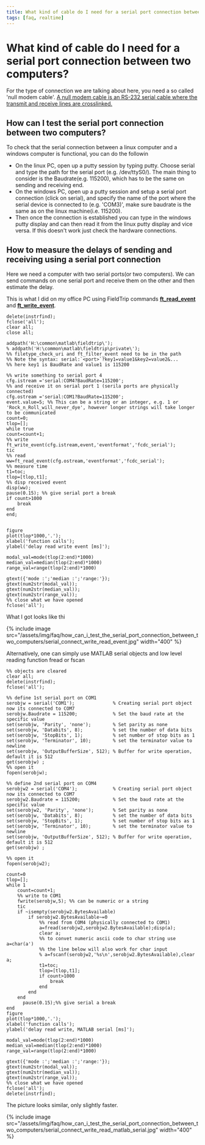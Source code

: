 ```yaml
---
title: What kind of cable do I need for a serial port connection between two computers?
tags: [faq, realtime]
---
```


# What kind of cable do I need for a serial port connection between two computers?

For the type of connection we are talking about here, you need a so called 'null modem cable'. [A null modem cable is an RS-232 serial cable where the transmit and receive lines are crosslinked.](http://en.wikipedia.org/wiki/Null_modem)

## How can I test the serial port connection between two computers?

To check that the serial connection between a linux computer and a windows computer is functional, you can do the followin

*  On the linux PC, open up a putty session by typing putty. Choose serial and type the path for the serial port (e.g. /dev/ttyS0/). The main thing to consider is the Baudrate(e.g. 115200), which has to be the same on sending and receiving end.
*  On the windows PC, open up a putty session and setup a serial port connection (click on serial), and specify the name of the port where the serial device is connected to (e.g. 'COM3)', make sure baudrate is the same as on the linux machine(i.e. 115200).
*  Then once the connection is established you can type in the windows putty display and can then read it from the linux putty display and vice versa. If this doesn't work just check the hardware connections.

## How to measure the delays of sending and receiving using a serial port connection

Here we need a computer with two serial ports(or two computers). We can send commands on one serial port and receive them on the other and then estimate the delay.

This is what I did on my office PC using FieldTrip commands **[ft_read_event](/reference/ft_read_event)** and **[ft_write_event](/reference/ft_write_event)**.

	delete(instrfind);
	fclose('all');
	clear all;
	close all;

	addpath('H:\common\matlab\fieldtrip\');
	% addpath('H:\common\matlab\fieldtrip\private\');
	%% filetype_check_uri and ft_filter_event need to be in the path
	%% Note the syntax: serial:`<port>`?key1=value1&key2=value2&...
	%% here key1 is BaudRate and value1 is 115200

	%% write something to serial port 4
	cfg.istream ='serial:COM4?BaudRate=115200';
	%% and receive it on serial port 1 (serila ports are physically connected)
	cfg.ostream ='serial:COM1?BaudRate=115200';
	event.value=5; %% This can be a string or an integer, e.g. 1 or 'Rock_n_Roll_will_never_dye', however longer strings will take longer to be communicated
	count=0;
	tlop=[];
	while true
	count=count+1;
	%% write
	ft_write_event(cfg.istream,event,'eventformat','fcdc_serial');
	tic
	%% read
	ww=ft_read_event(cfg.ostream,'eventformat','fcdc_serial');
	%% measure time
	t1=toc;
	tlop=[tlop,t1];
	%% disp received event
	disp(ww);
	pause(0.15); %% give serial port a break
	if count>1000
	    break
	end
	end;


	figure
	plot(tlop*1000,'.');
	xlabel('function calls');
	ylabel('delay read write event [ms]');

	modal_val=mode(tlop(2:end)*1000)
	median_val=median(tlop(2:end)*1000)
	range_val=range(tlop(2:end)*1000)

	gtext({'mode :';'median :';'range:'});
	gtext(num2str(modal_val));
	gtext(num2str(median_val));
	gtext(num2str(range_val));
	%% close what we have opened
	fclose('all');


What I got looks like thi

{% include image src="/assets/img/faq/how_can_i_test_the_serial_port_connection_between_two_computers/serial_connect_write_read_event.jpg" width="400" %}

Alternatively, one can simply use MATLAB serial objects and low level reading function fread or fscan


	%% objects are cleared
	clear all;
	delete(instrfind);
	fclose('all');

	%% define 1st serial port on COM1
	serobjw = serial('COM1');              % Creating serial port object now its connected to COM7
	serobjw.Baudrate = 115200;             % Set the baud rate at the specific value
	set(serobjw, 'Parity', 'none');        % Set parity as none
	set(serobjw, 'Databits', 8);           % set the number of data bits
	set(serobjw, 'StopBits', 1);           % set number of stop bits as 1
	set(serobjw, 'Terminator', 10);        % set the terminator value to newline
	set(serobjw, 'OutputBufferSize', 512); % Buffer for write operation, default it is 512
	get(serobjw) ;
	%% open it
	fopen(serobjw);

	%% define 2nd serial port on COM4
	serobjw2 = serial('COM4');             % Creating serial port object now its connected to COM7
	serobjw2.Baudrate = 115200;            % Set the baud rate at the specific value
	set(serobjw2, 'Parity', 'none');       % Set parity as none
	set(serobjw, 'Databits', 8);           % set the number of data bits
	set(serobjw, 'StopBits', 1);           % set number of stop bits as 1
	set(serobjw, 'Terminator', 10);        % set the terminator value to newline
	set(serobjw, 'OutputBufferSize', 512); % Buffer for write operation, default it is 512
	get(serobjw) ;

	%% open it
	fopen(serobjw2);

	count=0
	tlop=[];
	while 1
	    count=count+1;
	    %% write to COM1
	    fwrite(serobjw,5); %% can be numeric or a string
	    tic
	    if ~isempty(serobjw2.BytesAvailable)
	        if serobjw2.BytesAvailable~=0
	            %% read from COM4 (physically connected to COM1)
	            a=fread(serobjw2,serobjw2.BytesAvailable);disp(a);
	            clear a;
	            %% to convet numeric ascii code to char string use a=char(a')
	            %% the line below will also work for char input
	            % a=fscanf(serobjw2,'%s\n',serobjw2.BytesAvailable),clear a;
	            t1=toc;
	            tlop=[tlop,t1];
	            if count>1000
	                break
	            end
	        end
	    end
	      pause(0.15);%% give serial a break
	end
	figure
	plot(tlop*1000,'.');
	xlabel('function calls');
	ylabel('delay read write, MATLAB serial [ms]');

	modal_val=mode(tlop(2:end)*1000)
	median_val=median(tlop(2:end)*1000)
	range_val=range(tlop(2:end)*1000)

	gtext({'mode :';'median :';'range:'});
	gtext(num2str(modal_val));
	gtext(num2str(median_val));
	gtext(num2str(range_val));
	%% close what we have opened
	fclose('all');
	delete(instrfind);

The picture looks similar, only slightly faster.

{% include image src="/assets/img/faq/how_can_i_test_the_serial_port_connection_between_two_computers/serial_connect_write_read_matlab_serial.jpg" width="400" %}
